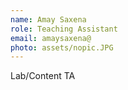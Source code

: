 ```yaml
---
name: Amay Saxena
role: Teaching Assistant
email: amaysaxena@
photo: assets/nopic.JPG
---
```


Lab/Content TA
